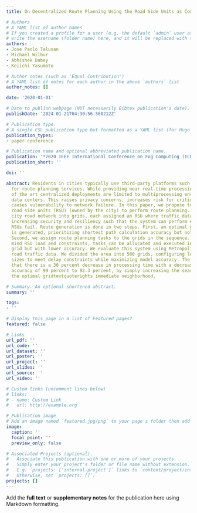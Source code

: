 ```yaml
---
title: On Decentralized Route Planning Using the Road Side Units as Computing Resources

# Authors
# A YAML list of author names
# If you created a profile for a user (e.g. the default `admin` user at `content/authors/admin/`), 
# write the username (folder name) here, and it will be replaced with their full name and linked to their profile.
authors:
- Jose Paolo Talusan
- Michael Wilbur
- Abhishek Dubey
- Keiichi Yasumoto

# Author notes (such as 'Equal Contribution')
# A YAML list of notes for each author in the above `authors` list
author_notes: []

date: '2020-01-01'

# Date to publish webpage (NOT necessarily Bibtex publication's date).
publishDate: '2024-01-21T04:30:56.560212Z'

# Publication type.
# A single CSL publication type but formatted as a YAML list (for Hugo requirements).
publication_types:
- paper-conference

# Publication name and optional abbreviated publication name.
publication: '*2020 IEEE International Conference on Fog Computing (ICFC)*'
publication_short: ''

doi: ''

abstract: Residents in cities typically use third-party platforms such as Google Maps
  for route planning services. While providing near real-time processing, these state
  of the art centralized deployments are limited to multiprocessing environments in
  data centers. This raises privacy concerns, increases risk for critical data and
  causes vulnerability to network failure. In this paper, we propose to use decentralized
  road side units (RSU) (owned by the city) to perform route planning. We divide the
  city road network into grids, each assigned an RSU where traffic data is kept locally,
  increasing security and resiliency such that the system can perform even if some
  RSUs fail. Route generation is done in two steps. First, an optimal grid sequence
  is generated, prioritizing shortest path calculation accuracy but not RSU load.
  Second, we assign route planning tasks to the grids in the sequence. Keeping in
  mind RSU load and constraints, tasks can be allocated and executed in any non-optimal
  grid but with lower accuracy. We evaluate this system using Metropolitan Nashville
  road traffic data. We divided the area into 500 grids, configuring load and neighborhood
  sizes to meet delay constraints while maximizing model accuracy. The results show
  that there is a 30 percent decrease in processing time with a decrease in model
  accuracy of 99 percent to 92.3 percent, by simply increasing the search area to
  the optimal gridtextquoterights immediate neighborhood.

# Summary. An optional shortened abstract.
summary: ''

tags:
- ''

# Display this page in a list of Featured pages?
featured: false

# Links
url_pdf: ''
url_code: ''
url_dataset: ''
url_poster: ''
url_project: ''
url_slides: ''
url_source: ''
url_video: ''

# Custom links (uncomment lines below)
# links:
# - name: Custom Link
#   url: http://example.org

# Publication image
# Add an image named `featured.jpg/png` to your page's folder then add a caption below.
image:
  caption: ''
  focal_point: ''
  preview_only: false

# Associated Projects (optional).
#   Associate this publication with one or more of your projects.
#   Simply enter your project's folder or file name without extension.
#   E.g. `projects: ['internal-project']` links to `content/project/internal-project/index.md`.
#   Otherwise, set `projects: []`.
projects: []
---
```


Add the **full text** or **supplementary notes** for the publication here using Markdown formatting.
